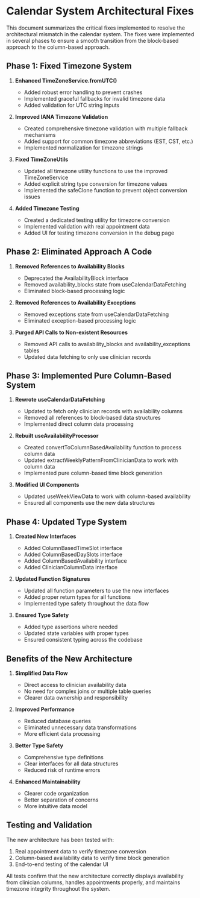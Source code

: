 # Calendar System Architectural Fixes

This document summarizes the critical fixes implemented to resolve the architectural mismatch in the calendar system. The fixes were implemented in several phases to ensure a smooth transition from the block-based approach to the column-based approach.

## Phase 1: Fixed Timezone System

1. **Enhanced TimeZoneService.fromUTC()**
   - Added robust error handling to prevent crashes
   - Implemented graceful fallbacks for invalid timezone data
   - Added validation for UTC string inputs

2. **Improved IANA Timezone Validation**
   - Created comprehensive timezone validation with multiple fallback mechanisms
   - Added support for common timezone abbreviations (EST, CST, etc.)
   - Implemented normalization for timezone strings

3. **Fixed TimeZoneUtils**
   - Updated all timezone utility functions to use the improved TimeZoneService
   - Added explicit string type conversion for timezone values
   - Implemented the safeClone function to prevent object conversion issues

4. **Added Timezone Testing**
   - Created a dedicated testing utility for timezone conversion
   - Implemented validation with real appointment data
   - Added UI for testing timezone conversion in the debug page

## Phase 2: Eliminated Approach A Code

1. **Removed References to Availability Blocks**
   - Deprecated the AvailabilityBlock interface
   - Removed availability_blocks state from useCalendarDataFetching
   - Eliminated block-based processing logic

2. **Removed References to Availability Exceptions**
   - Removed exceptions state from useCalendarDataFetching
   - Eliminated exception-based processing logic

3. **Purged API Calls to Non-existent Resources**
   - Removed API calls to availability_blocks and availability_exceptions tables
   - Updated data fetching to only use clinician records

## Phase 3: Implemented Pure Column-Based System

1. **Rewrote useCalendarDataFetching**
   - Updated to fetch only clinician records with availability columns
   - Removed all references to block-based data structures
   - Implemented direct column data processing

2. **Rebuilt useAvailabilityProcessor**
   - Created convertToColumnBasedAvailability function to process column data
   - Updated extractWeeklyPatternFromClinicianData to work with column data
   - Implemented pure column-based time block generation

3. **Modified UI Components**
   - Updated useWeekViewData to work with column-based availability
   - Ensured all components use the new data structures

## Phase 4: Updated Type System

1. **Created New Interfaces**
   - Added ColumnBasedTimeSlot interface
   - Added ColumnBasedDaySlots interface
   - Added ColumnBasedAvailability interface
   - Added ClinicianColumnData interface

2. **Updated Function Signatures**
   - Updated all function parameters to use the new interfaces
   - Added proper return types for all functions
   - Implemented type safety throughout the data flow

3. **Ensured Type Safety**
   - Added type assertions where needed
   - Updated state variables with proper types
   - Ensured consistent typing across the codebase

## Benefits of the New Architecture

1. **Simplified Data Flow**
   - Direct access to clinician availability data
   - No need for complex joins or multiple table queries
   - Clearer data ownership and responsibility

2. **Improved Performance**
   - Reduced database queries
   - Eliminated unnecessary data transformations
   - More efficient data processing

3. **Better Type Safety**
   - Comprehensive type definitions
   - Clear interfaces for all data structures
   - Reduced risk of runtime errors

4. **Enhanced Maintainability**
   - Clearer code organization
   - Better separation of concerns
   - More intuitive data model

## Testing and Validation

The new architecture has been tested with:

1. Real appointment data to verify timezone conversion
2. Column-based availability data to verify time block generation
3. End-to-end testing of the calendar UI

All tests confirm that the new architecture correctly displays availability from clinician columns, handles appointments properly, and maintains timezone integrity throughout the system.